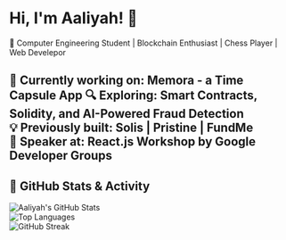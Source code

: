 # Hi, I'm Aaliyah! 👋  
🚀 Computer Engineering Student | Blockchain Enthusiast | Chess Player | Web Develepor  

 🌟 **Currently working on:** Memora - a Time Capsule App
🔍 **Exploring:** Smart Contracts, Solidity, and AI-Powered Fraud Detection  
💡 **Previously built:** Solis | Pristine | FundMe  
🎤 **Speaker at:** React.js Workshop by Google Developer Groups 
---

## 🚀 GitHub Stats & Activity  
![Aaliyah's GitHub Stats](https://github-readme-stats.vercel.app/api?username=your-username&show_icons=true&theme=radical)  
![Top Languages](https://github-readme-stats.vercel.app/api/top-langs/?username=your-username&layout=compact&theme=radical)  
![GitHub Streak](https://github-readme-streak-stats.herokuapp.com/?user=your-username&theme=radical)  
